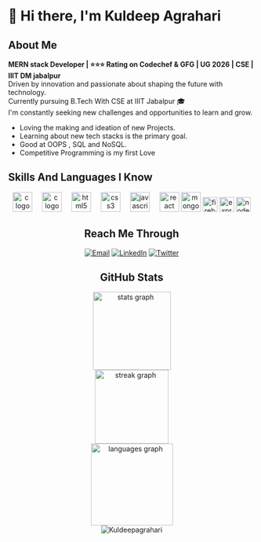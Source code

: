 # 👋 Hi there, I'm Kuldeep Agrahari

## About Me

<b>MERN stack Developer | ⭐⭐⭐ Rating on Codechef & GFG | UG 2026 | CSE | IIIT DM jabalpur</b>
<br />
Driven by innovation and passionate about shaping the future with technology. 
<br />
Currently pursuing B.Tech With CSE at IIIT Jabalpur 🎓
<br />
I'm constantly seeking new challenges and opportunities to learn and grow.
<br />
- Loving the making and ideation of new Projects.
- Learning about new tech stacks is the primary goal.
- Good at OOPS , SQL and NoSQL.
- Competitive Programming is my first Love

## Skills And Languages I Know
<div align="center">


  <img src="https://cdn.jsdelivr.net/gh/devicons/devicon/icons/c/c-original.svg" height="40" alt="c logo"  />
  <img width="12" />

  <img src="https://freepngimg.com/thumb/c++/2-2-c++-png-clipart-thumb.png" height="40" alt="c logo"  />
  <img width="12" />
  <img src="https://cdn.jsdelivr.net/gh/devicons/devicon/icons/html5/html5-original.svg" height="40" alt="html5 logo"  />
  <img width="12" />
  <img src="https://cdn.jsdelivr.net/gh/devicons/devicon/icons/css3/css3-original.svg" height="40" alt="css3 logo"  />
  <img width="12" />
  <img src="https://cdn.jsdelivr.net/gh/devicons/devicon/icons/javascript/javascript-original.svg" height="40" alt="javascript logo"  />
  <img width="12" />
  <img src="https://cdn.jsdelivr.net/gh/devicons/devicon/icons/react/react-original.svg" height="40" alt="react logo"  />
  <img src="https://cdn.jsdelivr.net/gh/devicons/devicon@latest/icons/mongodb/mongodb-original.svg" height="40" alt="mongo db" />
<img src="https://cdn.jsdelivr.net/gh/devicons/devicon/icons/firebase/firebase-plain.svg" height="30" alt="firebase logo" title="Firebase" />
<img src="https://i.cloudup.com/zfY6lL7eFa-3000x3000.png" height="30" alt="express logo" title="Express" />
<img src="https://w7.pngwing.com/pngs/416/280/png-transparent-node-js-express-js-javascript-redis-mean-node-js-angle-text-service-thumbnail.png" height="30" alt="node logo" title="Node" />


## Reach Me Through
[![Email](https://img.shields.io/badge/-Email-red?style=for-the-badge&logo=gmail&logoColor=white)](mailto:kuldeepagrahari9103@gmail.com)
[![LinkedIn](https://img.shields.io/badge/-LinkedIn-blue?style=for-the-badge&logo=linkedin&logoColor=white)](https://www.linkedin.com/in/kuldeep-agrahari-56b159260/)
[![Twitter](https://img.shields.io/badge/-Twitter-1c1c1c?style=for-the-badge&logo=Twitter&logoColor=white)](https://twitter.com/kuldeep_106)

## GitHub Stats
<div align="center">
  <img src="https://github-readme-stats.vercel.app/api?username=Kuldeepagrahari&hide_title=false&hide_rank=false&show_icons=true&include_all_commits=true&count_private=true&disable_animations=false&theme=react&locale=en&hide_border=true&order=1" height="159" alt="stats graph" /> <br>
  <img src="https://streak-stats.demolab.com?user=Kuldeepagrahari&locale=en&mode=daily&theme=react&hide_border=true&border_radius=5&order=3" height="150" alt="streak graph" /> <br>
  <img src="https://github-readme-stats.vercel.app/api/top-langs?username=Kuldeepagrahari&locale=en&hide_title=false&layout=compact&card_width=320&langs_count=5&theme=react&hide_border=true&order=2" height="167" alt="languages graph"  />
</div>
<div align = "center">
<img src="https://komarev.com/ghpvc/?username=Kuldeepagrahari&label=Profile%20views&color=0e75b6&style=flat" alt="Kuldeepagrahari" /> </p>
</div>
</div>
